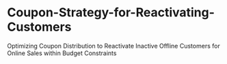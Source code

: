 # Coupon-Strategy-for-Reactivating-Customers
Optimizing Coupon Distribution to Reactivate Inactive Offline Customers for Online Sales within Budget Constraints
